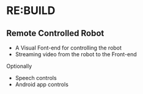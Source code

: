 # RE:BUILD

## Remote Controlled Robot

- A Visual Font-end for controlling the robot
- Streaming video from the robot to the Front-end


Optionally
- Speech controls
- Android app controls
